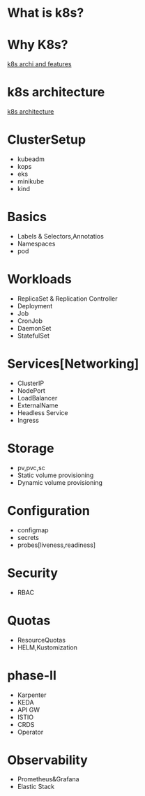 # What is k8s?

# Why K8s?
[k8s archi and features](https://kubernetes.io/docs/concepts/overview/#why-you-need-kubernetes-and-what-can-it-do)

# k8s architecture
[k8s architecture](https://kubernetes.io/docs/concepts/overview/components/)

# ClusterSetup
- kubeadm
- kops
- eks
- minikube
- kind

# Basics
- Labels & Selectors,Annotatios
- Namespaces
- pod

# Workloads
- ReplicaSet & Replication Controller
- Deployment
- Job
- CronJob
- DaemonSet
- StatefulSet

# Services[Networking]
- ClusterIP
- NodePort
- LoadBalancer
- ExternalName
- Headless Service
- Ingress

# Storage
- pv,pvc,sc
- Static volume provisioning
- Dynamic volume provisioning

# Configuration
- configmap
- secrets
- probes[liveness,readiness]

# Security
- RBAC

# Quotas
- ResourceQuotas
- HELM,Kustomization

# phase-II
- Karpenter
- KEDA
- API GW
- ISTIO
- CRDS
- Operator

# Observability
- Prometheus&Grafana
- Elastic Stack

